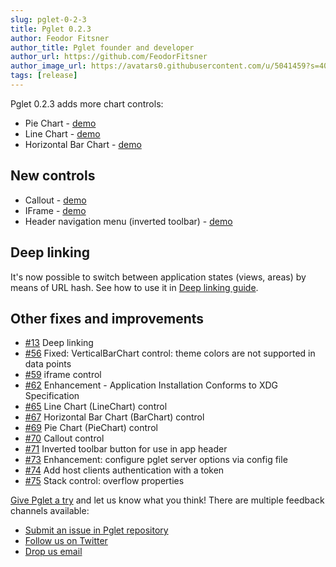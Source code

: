 ```yaml
---
slug: pglet-0-2-3
title: Pglet 0.2.3
author: Feodor Fitsner
author_title: Pglet founder and developer
author_url: https://github.com/FeodorFitsner
author_image_url: https://avatars0.githubusercontent.com/u/5041459?s=400&v=4
tags: [release]
---
```


Pglet 0.2.3 adds more chart controls:

* Pie Chart - [demo](https://repl.it/@pglet/bash-piechart-example)
* Line Chart - [demo](https://repl.it/@pglet/bash-linechart-example)
* Horizontal Bar Chart - [demo](https://repl.it/@pglet/bash-barchart-example)

## New controls

* Callout - [demo](https://repl.it/@pglet/bash-callout-example)
* IFrame - [demo](https://repl.it/@pglet/bash-iframe-example)
* Header navigation menu (inverted toolbar) - [demo](https://repl.it/@pglet/bash-header-menu-example)

## Deep linking

It's now possible to switch between application states (views, areas) by means of URL hash. See how to use it in [Deep linking guide](/docs/deep-linking).

## Other fixes and improvements

* [#13](https://github.com/pglet/pglet/issues/13) Deep linking
* [#56](https://github.com/pglet/pglet/issues/56) Fixed: VerticalBarChart control: theme colors are not supported in data points
* [#59](https://github.com/pglet/pglet/issues/59) iframe control
* [#62](https://github.com/pglet/pglet/issues/62) Enhancement - Application Installation Conforms to XDG Specification
* [#65](https://github.com/pglet/pglet/issues/65) Line Chart (LineChart) control
* [#67](https://github.com/pglet/pglet/issues/67) Horizontal Bar Chart (BarChart) control
* [#69](https://github.com/pglet/pglet/issues/69) Pie Chart (PieChart) control
* [#70](https://github.com/pglet/pglet/issues/70) Callout control
* [#71](https://github.com/pglet/pglet/issues/71) Inverted toolbar button for use in app header
* [#73](https://github.com/pglet/pglet/issues/73) Enhancement: configure pglet server options via config file
* [#74](https://github.com/pglet/pglet/issues/74) Add host clients authentication with a token
* [#75](https://github.com/pglet/pglet/issues/75) Stack control: overflow properties

[Give Pglet a try](/docs/) and let us know what you think! There are multiple feedback channels available:

* [Submit an issue in Pglet repository](https://github.com/pglet/pglet/issues)
* [Follow us on Twitter](https://twitter.com/pgletio)
* [Drop us email](mailto:hello@pglet.io)